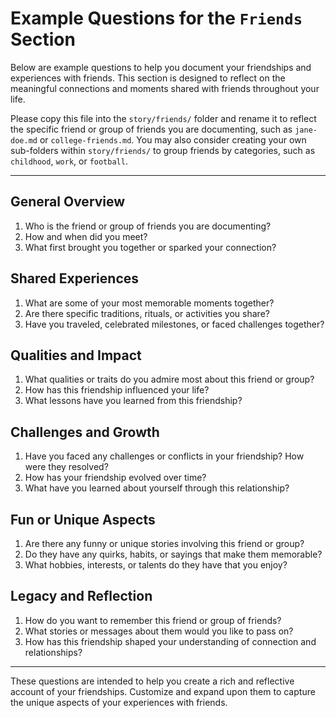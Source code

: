 # Example Questions for the `Friends` Section

Below are example questions to help you document your friendships and experiences with friends. This section is designed to reflect on the meaningful connections and moments shared with friends throughout your life.

Please copy this file into the `story/friends/` folder and rename it to reflect the specific friend or group of friends you are documenting, such as `jane-doe.md` or `college-friends.md`. You may also consider creating your own sub-folders within `story/friends/` to group friends by categories, such as `childhood`, `work`, or `football`.

---

## **General Overview**
1. Who is the friend or group of friends you are documenting?
2. How and when did you meet?
3. What first brought you together or sparked your connection?

## **Shared Experiences**
1. What are some of your most memorable moments together?
2. Are there specific traditions, rituals, or activities you share?
3. Have you traveled, celebrated milestones, or faced challenges together?

## **Qualities and Impact**
1. What qualities or traits do you admire most about this friend or group?
2. How has this friendship influenced your life?
3. What lessons have you learned from this friendship?

## **Challenges and Growth**
1. Have you faced any challenges or conflicts in your friendship? How were they resolved?
2. How has your friendship evolved over time?
3. What have you learned about yourself through this relationship?

## **Fun or Unique Aspects**
1. Are there any funny or unique stories involving this friend or group?
2. Do they have any quirks, habits, or sayings that make them memorable?
3. What hobbies, interests, or talents do they have that you enjoy?

## **Legacy and Reflection**
1. How do you want to remember this friend or group of friends?
2. What stories or messages about them would you like to pass on?
3. How has this friendship shaped your understanding of connection and relationships?

---

These questions are intended to help you create a rich and reflective account of your friendships. Customize and expand upon them to capture the unique aspects of your experiences with friends.
